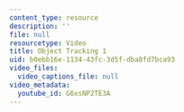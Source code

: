 ```yaml
---
content_type: resource
description: ''
file: null
resourcetype: Video
title: Object Tracking 1
uid: b0ebb16e-1134-43fc-3d5f-dba8fd7bca93
video_files:
  video_captions_file: null
video_metadata:
  youtube_id: G6xsNP2TE3A
---
```


